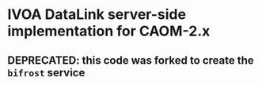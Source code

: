 # IVOA DataLink server-side implementation for CAOM-2.x

## DEPRECATED: this code was forked to create the `bifrost` service

